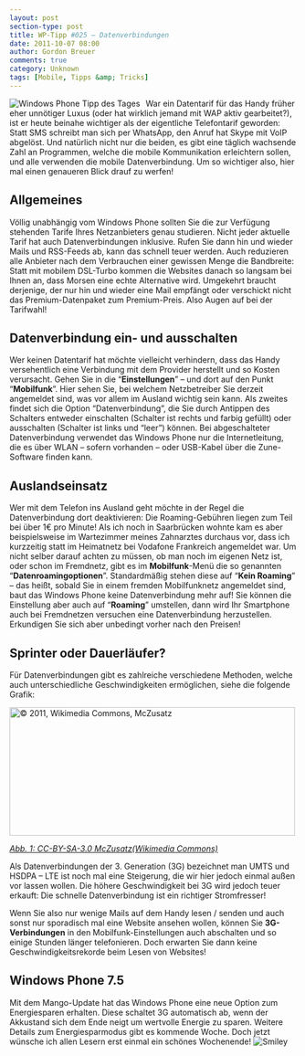 ```yaml
---
layout: post
section-type: post
title: WP-Tipp #025 – Datenverbindungen
date: 2011-10-07 08:00
author: Gordon Breuer
comments: true
category: Unknown
tags: [Mobile, Tipps &amp; Tricks]
---
```

<p><img style="margin: 0px 10px 0px 0px; display: inline; float: left;" title="" src="http://anheledirwp.blob.core.windows.net/wordpress/2011/10/internet.png" alt="Windows Phone Tipp des Tages" align="left" /></p>
<p>War ein Datentarif f&uuml;r das Handy fr&uuml;her eher unn&ouml;tiger Luxus (oder hat wirklich jemand mit WAP aktiv gearbeitet?), ist er heute beinahe wichtiger als der eigentliche Telefontarif geworden: Statt SMS schreibt man sich per WhatsApp, den Anruf hat Skype mit VoIP abgel&ouml;st. Und nat&uuml;rlich nicht nur die beiden, es gibt eine t&auml;glich wachsende Zahl an Programmen, welche die mobile Kommunikation erleichtern sollen, und alle verwenden die mobile Datenverbindung. Um so wichtiger also, hier mal einen genaueren Blick drauf zu werfen!</p>
<h2>Allgemeines</h2>
<p>V&ouml;llig unabh&auml;ngig vom Windows Phone sollten Sie die zur Verf&uuml;gung stehenden Tarife Ihres Netzanbieters genau studieren. Nicht jeder aktuelle Tarif hat auch Datenverbindungen inklusive. Rufen Sie dann hin und wieder Mails und RSS-Feeds ab, kann das schnell teuer werden. Auch reduzieren alle Anbieter nach dem Verbrauchen einer gewissen Menge die Bandbreite: Statt mit mobilem DSL-Turbo kommen die Websites danach so langsam bei Ihnen an, dass Morsen eine echte Alternative wird. Umgekehrt braucht derjenige, der nur hin und wieder eine Mail empf&auml;ngt oder verschickt nicht das Premium-Datenpaket zum Premium-Preis. Also Augen auf bei der Tarifwahl!</p>
<h2>Datenverbindung ein- und ausschalten</h2>
<p>Wer keinen Datentarif hat m&ouml;chte vielleicht verhindern, dass das Handy versehentlich eine Verbindung mit dem Provider herstellt und so Kosten verursacht. Gehen Sie in die &ldquo;<strong>Einstellungen</strong>&rdquo; &ndash; und dort auf den Punkt &ldquo;<strong>Mobilfunk</strong>&rdquo;. Hier sehen Sie, bei welchem Netzbetreiber Sie derzeit angemeldet sind, was vor allem im Ausland wichtig sein kann. Als zweites findet sich die Option &ldquo;Datenverbindung&rdquo;, die Sie durch Antippen des Schalters entweder einschalten (Schalter ist rechts und farbig gef&uuml;llt) oder ausschalten (Schalter ist links und &ldquo;leer&rdquo;) k&ouml;nnen. Bei abgeschalteter Datenverbindung verwendet das Windows Phone nur die Internetleitung, die es &uuml;ber WLAN &ndash; sofern vorhanden &ndash; oder USB-Kabel &uuml;ber die Zune-Software finden kann.</p>
<h2>Auslandseinsatz</h2>
<p>Wer mit dem Telefon ins Ausland geht m&ouml;chte in der Regel die Datenverbindung dort deaktivieren: Die Roaming-Geb&uuml;hren liegen zum Teil bei &uuml;ber 1&euro; pro Minute! Als ich noch in Saarbr&uuml;cken wohnte kam es aber beispielsweise im Wartezimmer meines Zahnarztes durchaus vor, dass ich kurzzeitig statt im Heimatnetz bei Vodafone Frankreich angemeldet war. Um nicht selber darauf achten zu m&uuml;ssen, ob man noch im eigenen Netz ist, oder schon im Fremdnetz, gibt es im <strong>Mobilfunk</strong>-Men&uuml; die so genannten &ldquo;<strong>Datenroamingoptionen</strong>&rdquo;. Standardm&auml;&szlig;ig stehen diese auf &ldquo;<strong>Kein Roaming</strong>&rdquo; &ndash; das hei&szlig;t, sobald Sie in einem fremden Mobilfunknetz angemeldet sind, baut das Windows Phone keine Datenverbindung mehr auf! Sie k&ouml;nnen die Einstellung aber auch auf &ldquo;<strong>Roaming</strong>&rdquo; umstellen, dann wird Ihr Smartphone auch bei Fremdnetzen versuchen eine Datenverbindung herzustellen. Erkundigen Sie sich aber unbedingt vorher nach den Preisen!</p>
<h2>Sprinter oder Dauerl&auml;ufer?</h2>
<p>F&uuml;r Datenverbindungen gibt es zahlreiche verschiedene Methoden, welche auch unterschiedliche Geschwindigkeiten erm&ouml;glichen, siehe die folgende Grafik:</p>
<p><img style="background-image: none; padding-left: 0px; padding-right: 0px; display: inline; padding-top: 0px; border: 0px;" title="&copy; 2011, Wikimedia Commons, McZusatz" src="http://anheledirwp.blob.core.windows.net/wordpress/2011/10/500px-MobileBitRate-logScale_svg.png" alt="&copy; 2011, Wikimedia Commons, McZusatz" width="500" height="225" border="0" /></p>
<p><em><a href="https://commons.wikimedia.org/wiki/File:MobileBitRate-logScale.svg">Abb. 1: CC-BY-SA-3.0 McZusatz(Wikimedia Commons)</a></em></p>
<p>Als Datenverbindungen der 3. Generation (3G) bezeichnet man UMTS und HSDPA &ndash; LTE ist noch mal eine Steigerung, die wir hier jedoch einmal au&szlig;en vor lassen wollen. Die h&ouml;here Geschwindigkeit bei 3G wird jedoch teuer erkauft: Die schnelle Datenverbindung ist ein richtiger Stromfresser!</p>
<p>Wenn Sie also nur wenige Mails auf dem Handy lesen / senden und auch sonst nur sporadisch mal eine Website ansehen wollen, k&ouml;nnen Sie <strong>3G-Verbindungen</strong> in den Mobilfunk-Einstellungen auch abschalten und so einige Stunden l&auml;nger telefonieren. Doch erwarten Sie dann keine Geschwindigkeitsrekorde beim Lesen von Websites!</p>
<h2>Windows Phone 7.5</h2>
<p>Mit dem Mango-Update hat das Windows Phone eine neue Option zum Energiesparen erhalten. Diese schaltet 3G automatisch ab, wenn der Akkustand sich dem Ende neigt um wertvolle Energie zu sparen. Weitere Details zum Energiesparmodus gibt es kommende Woche. Doch jetzt w&uuml;nsche ich allen Lesern erst einmal ein sch&ouml;nes Wochenende! <img class="wlEmoticon wlEmoticon-smile" style="border-style: none;" src="http://anheledirwp.blob.core.windows.net/wordpress/2011/10/wlEmoticon-smile2.png" alt="Smiley" /></p>
